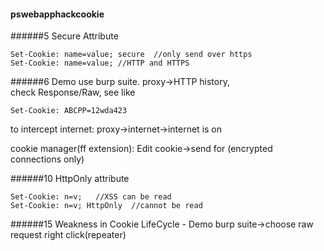 #### pswebapphackcookie
######5 Secure Attribute
```
Set-Cookie: name=value; secure  //only send over https
Set-Cookie: name=value; //HTTP and HTTPS
```
######6 Demo
use burp suite. proxy->HTTP history,  
check Response/Raw, see like
```
Set-Cookie: ABCPP=12wda423
```
to intercept internet: proxy->internet->internet is on  

cookie manager(ff extension): Edit cookie->send for (encrypted connections only)

######10 HttpOnly attribute
```
Set-Cookie: n=v;   //XSS can be read
Set-Cookie: n=v; HttpOnly  //cannot be read
```
######15 Weakness in Cookie LifeCycle - Demo
burp suite->choose raw request right click(repeater)
